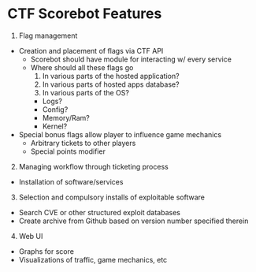 # CTF Scorebot Features
1. Flag management
  * Creation and placement of flags via CTF API
      * Scorebot should have module for interacting w/ every service
      * Where should all these flags go
        1. In various parts of the hosted application?
        2. In various parts of hosted apps database?
        3. In various parts of the OS?
          * Logs?
          * Config?
          * Memory/Ram?
          * Kernel?
  * Special bonus flags allow player to influence game mechanics
    * Arbitrary tickets to other players
    * Special points modifier
2. Managing workflow through ticketing process
  * Installation of software/services
3. Selection and compulsory installs of exploitable software
  * Search CVE or other structured exploit databases
  * Create archive from Github based on version number specified therein
4. Web UI
  * Graphs for score
  * Visualizations of traffic, game mechanics, etc


